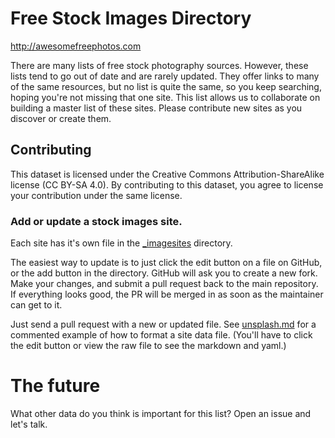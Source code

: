 # Free Stock Images Directory
http://awesomefreephotos.com

There are many lists of free stock photography sources. However, these lists tend to go out of date and are rarely updated. They offer links to many of the same resources, but no list is quite the same, so you keep searching, hoping you're not missing that one site. This list allows us to collaborate on building a master list of these sites. Please contribute new sites as you discover or create them.


## Contributing

This dataset is licensed under the Creative Commons Attribution-ShareAlike license (CC BY-SA 4.0). By contributing to this dataset, you agree to license your contribution under the same license.

### Add or update a stock images site.

Each site has it's own file in the [_imagesites](https://github.com/dpfavand/free-stock-images/tree/gh-pages/_imagesites) directory.

The easiest way to update is to just click the edit button on a file on GitHub, or the add button in the directory. GitHub will ask you to create a new fork. Make your changes, and submit a pull request back to the main repository. If everything looks good, the PR will be merged in as soon as the maintainer can get to it.

Just send a pull request with a new or updated file.  See [unsplash.md](https://github.com/dpfavand/free-stock-images/blob/gh-pages/_imagesites/unsplash.md) for a commented example of how to format a site data file. (You'll have to click the edit button or view the raw file to see the markdown and yaml.)

# The future
What other data do you think is important for this list? Open an issue and let's talk.